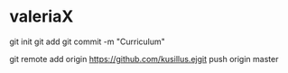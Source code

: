 # valeriaX
git init
git add
git commit -m "Curriculum"

git remote add origin https://github.com/kusillus.ejgit push origin master


